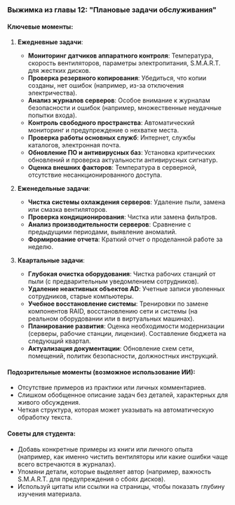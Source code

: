 ### Выжимка из главы 12: "Плановые задачи обслуживания"

#### Ключевые моменты:
1. **Ежедневные задачи**:
   - **Мониторинг датчиков аппаратного контроля**: Температура, скорость вентиляторов, параметры электропитания, S.M.A.R.T. для жестких дисков.
   - **Проверка резервного копирования**: Убедиться, что копии созданы, нет ошибок (например, из-за отключения электричества).
   - **Анализ журналов серверов**: Особое внимание к журналам безопасности и ошибок (например, множественные неудачные попытки входа).
   - **Контроль свободного пространства**: Автоматический мониторинг и предупреждение о нехватке места.
   - **Проверка работы основных служб**: Интернет, службы каталогов, электронная почта.
   - **Обновление ПО и антивирусных баз**: Установка критических обновлений и проверка актуальности антивирусных сигнатур.
   - **Оценка внешних факторов**: Температура в серверной, отсутствие несанкционированного доступа.

2. **Еженедельные задачи**:
   - **Чистка системы охлаждения серверов**: Удаление пыли, замена или смазка вентиляторов.
   - **Проверка кондиционирования**: Чистка или замена фильтров.
   - **Анализ производительности серверов**: Сравнение с предыдущими периодами, выявление аномалий.
   - **Формирование отчета**: Краткий отчет о проделанной работе за неделю.

3. **Квартальные задачи**:
   - **Глубокая очистка оборудования**: Чистка рабочих станций от пыли (с предварительным уведомлением сотрудников).
   - **Удаление неактивных объектов AD**: Учетные записи уволенных сотрудников, старые компьютеры.
   - **Учебное восстановление системы**: Тренировки по замене компонентов RAID, восстановлению сети и системы (на реальном оборудовании или в виртуальных машинах).
   - **Планирование развития**: Оценка необходимости модернизации (серверы, рабочие станции, лицензии). Составление бюджета на следующий квартал.
   - **Актуализация документации**: Обновление схем сети, помещений, политик безопасности, должностных инструкций.

#### Подозрительные моменты (возможное использование ИИ):
- Отсутствие примеров из практики или личных комментариев.
- Слишком обобщенное описание задач без деталей, характерных для живого обсуждения.
- Четкая структура, которая может указывать на автоматическую обработку текста.

#### Советы для студента:
- Добавь конкретные примеры из книги или личного опыта (например, как именно чистить вентиляторы или какие ошибки чаще всего встречаются в журналах).
- Упомяни детали, которые выделяет автор (например, важность S.M.A.R.T. для предупреждения о сбоях дисков).
- Используй цитаты или ссылки на страницы, чтобы показать глубину изучения материала.